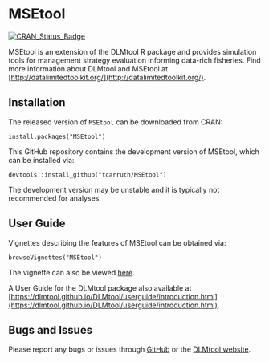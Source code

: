 # MSEtool
[![CRAN_Status_Badge](http://www.r-pkg.org/badges/version-last-release/MSEtool)](https://CRAN.R-project.org/package=MSEtool)

MSEtool is an extension of the DLMtool R package and provides simulation tools for management strategy evaluation informing data-rich fisheries. 
Find more information about DLMtool and MSEtool at [http://datalimitedtoolkit.org/](http://datalimitedtoolkit.org/).

## Installation

The released version of `MSEtool` can be downloaded from CRAN:

```
install.packages("MSEtool")
```

This GitHub repository contains the development version of MSEtool, which can be installed via:

```
devtools::install_github("tcarruth/MSEtool")
```

The development version may be unstable and it is typically not recommended for analyses. 

## User Guide 

Vignettes describing the features of MSEtool can be obtained via:

```
browseVignettes("MSEtool")
```

The vignette can also be viewed [here](https://htmlpreview.github.io/?https://github.com/tcarruth/MSEtool/blob/master/inst/doc/MSEtool.html).

A User Guide for the DLMtool package also available at [https://dlmtool.github.io/DLMtool/userguide/introduction.html](https://dlmtool.github.io/DLMtool/userguide/introduction.html). 

## Bugs and Issues
Please report any bugs or issues through [GitHub](https://github.com/tcarruth/MSEtool/issues) or the [DLMtool website](https://www.datalimitedtoolkit.org).
  

